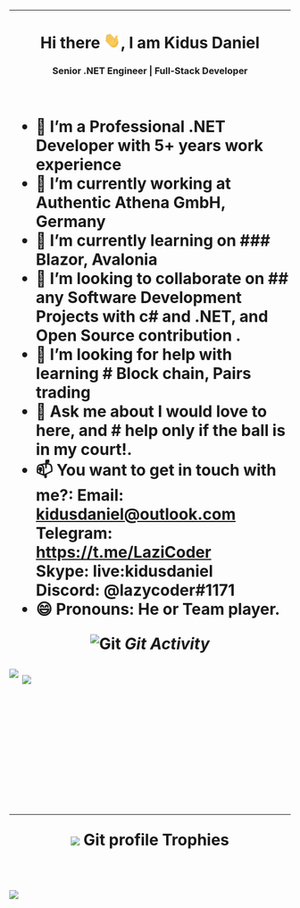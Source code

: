 <head>
 <link href="https://cdnjs.cloudflare.com/ajax/libs/font-awesome/6.1.1/css/all.min.css"/>
</head>
</div>
 <hr>
<h1 align="center"> Hi there <img src="https://raw.githubusercontent.com/ABSphreak/ABSphreak/master/gifs/Hi.gif" width="30px">, I am Kidus Daniel
 </h1>
<h3 align="center">Senior .NET Engineer  |  Full-Stack Developer </h3>
<p align="center">
<p align="center"><img src="https://komarev.com/ghpvc/?username=lazyCoder-max&style=flat-square&color=blue" alt=""/>
<h1>

- 🌱 I’m a Professional .NET Developer with 5+ years work experience  
- 🔭 I’m currently working at Authentic Athena GmbH, Germany
- 🌱 I’m currently learning on ### Blazor, Avalonia
- 👯 I’m looking to collaborate on ## any Software Development Projects with c# and .NET, and Open Source contribution .
- 🤔 I’m looking for help with learning # Block chain, Pairs trading
- 💬 Ask me about I would love to here, and # help only if the ball is in my court!.
- 📫 You want to get in touch with me?:
    Email: kidusdaniel@outlook.com</br>
    Telegram: https://t.me/LaziCoder</br>
    Skype: live:kidusdaniel</br>
    Discord: @lazycoder#1171</Br>
- 😄 Pronouns: He or Team player.

 <p align="center">
 <img src="https://media.giphy.com/media/W5eoZHPpUx9sapR0eu/giphy.gif" width="30px" alt="Git"/>&nbsp;<i><b>Git Activity</b></i></p>
 
<p><img align="left" src="https://github-readme-stats.vercel.app/api/top-langs?username=lazyCoder-max&hide=html&hide_title=true&hide_border=true&layout=compact&langs_count=8&text_color=000&icon_color=fff&bg_color=0,52fa5a,4dfcff,c64dff&theme=graywhite" /></p>
<p>&nbsp;<img height="180em" src="https://github-readme-stats.vercel.app/api?username=lazyCoder-max&hide_border=true&show_icons=true&include_all_commits=true&count_private=true&line_height=21&text_color=000&icon_color=000&bg_color=0,ea6161,ffc64d,fffc4d,52fa5a&theme=graywhite" /></p> 


<br><br><br><br><br>

<hr>

<p align="center"><img src="https://media.giphy.com/media/QaMcXSekUWx7aogAUr/giphy.gif" width="30" />&nbsp;Git profile Trophies</p><br>
<img src="https://github-profile-trophy.vercel.app/?username=lazyCoder-max&theme=discord&no-bg=true" />
